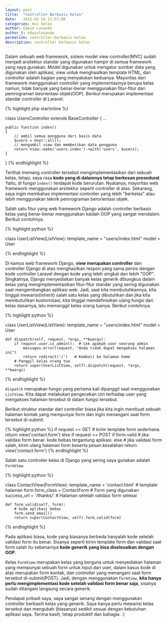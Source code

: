 ```yaml
---
layout: post
title:  "Controller Berbasis Kelas"
date:   2015-02-16 11:57:08
categories: mvc kelas
author: Edwin Lunando
author_t: edwinlunando
permalink: controller-berbasis-kelas
description: controller berbasis kelas
---
```


Dalam sebuah web framework, sistem model view controller(MVC) sudah menjadi arsitektur standar yang digunakan hampir di semua framework yang saya gunakan. Model digunakan untuk mengatur sumber data yang digunakan oleh aplikasi, view untuk menghasilkan template HTML, dan controller adalah bagian yang menyatukan keduanya. Mayoritas dari framework menggunakan controller yang implementasinya berupa kelas namun, tidak banyak yang benar-benar menggunakan fitur-fitur dari pemrograman beorientasi objek(OOP). Berikut merupakan implementasi standar controller di Laravel.

{% highlight php startinline %}

class UsersController extends BaseController {
    ...

    public function index()
    {
        // ambil semua pengguna dari basis data
        $users = User::all();
        // mengambil view dan memberikan data pengguna
        return View::make('users.index')->with('users', $users);
    }
}
{% endhighlight %}

Terlihat memang controller tersebut mengimplementasikan dari sebuah kelas, tetapi, saya rasa **kode yang di dalamnya tetap berkesan prosedural**. Yaitu, di fungsi `index()` terdapat kode berurutan. Nyatanya, mayoritas web framework menggunakan arsitektur seperti controller di atas. Sekarang, saya ingin membahas implementasi controller yang lebih "berkelas" atau lebih menggunakan teknik pemrograman berorientasi objek.

Salah satu fitur yang web framework Django adalah controller berbasis kelas yang benar-benar menggunakan kaidah OOP yang sangat mendalam. Berikut contohnya.

{% highlight python %}

class UserListView(ListView):
    template_name = "users/index.html"
    model = User

{% endhighlight %}

Di kamus web framework Django, **view merupakan controller** dan controller Django di atas menghasilkan respon yang sama persis dengan kode controller Laravel dengan kode yang lebih singkat dan lebih "OOP". Singkatnya, Django menyediakan banyak kelas generik dibungkus dalam kelas yang mengimplementasikan fitur-fitur standar yang sering digunakan saat mengembangkan aplikasi web. Jadi, saat kita membutuhkannya, kita tinggal mewarisi(inherit) salah satu kelas yang dibutuhkan dan jika kita membutuhkan kustomisasi, kita tinggal mendefinisikan ulang fungsi dari kelas dasarnya, lalu memanggil kelas orang tuanya. Berikut contohnya.

{% highlight python %}

class UserListView(ListView):
    template_name = "users/index.html"
    model = User

    def dispatch(self, request, *args, **kwargs):
        if request.user.is_admin():  # Cek apakah user seorang admin
            messages.error(request, "Anda tidak dapat mengakses halaman ini")
            return redirect('/')   # Kembali ke halaman home
        # Panggil kelas orang tua
        return super(UserListView, self).dispatch(request, *args, **kwargs)

{% endhighlight %}

`dispatch` merupakan fungsi yang pertama kali dipanggil saat menggunakan `ListView`. Kita dapat melakukan pengecekan izin terhadap user yang mengakses halaman tersebut di dalam fungsi tersebut.

Berikut struktur standar dari controller biasa jika kita ingin membuat sebuah halaman kontak yang mempunyai form dan ingin menangani saat form tersebut di-submit.

{% highlight python %}
if request == GET
    # kirim template form sederhana.
    return view('contact.form')
else if request == POST
    if form.valid
        # jika validasi form benar. kode bebas tergantung aplikasi.
    else
        # jika validasi form salah, kirim ulang halaman form beserta pesan.kesalahan
        return view('contact.form')
{% endhighlight %}

Salah satu controller kelas di Django yang sering saya gunakan adalah `FormView`.

{% highlight python %}

class ContactView(FormView):
    template_name = 'contact.html'  # template halaman form
    form_class = ContactForm  # Form yang digunakan
    success_url = '/thanks/'  # Halaman setelah validasi form selesai

    def form_valid(self, form):
        # kode aplikasi bebas
        form.send_email()
        return super(ContactView, self).form_valid(form)

{% endhighlight %}

Pada aplikasi biasa, kode yang biasanya berbeda hanyalah kode setelah validasi form itu benar. Sisanya seperti kirim template form dan validasi saat form salah itu sebenarnya **kode generik yang bisa diselesaikan dengan OOP**.

Kelas `FormView` merupakan kelas yang berguna untuk menyediakan halaman yang mempunyai sebuah form untuk input dari user, dalam kasus kode di atas merupakan form kontak, dan controller yang menangani saat form tersebut di-submit(POST). Jadi, dengan menggunakan `FormView`, **kita hanya perlu mengimplementasi kode setelah validasi form benar saja**, sisanya sudah ditangani langsung secara generik.

Pendapat pribadi saya, saya sangat senang dengan menggunakan controller berbasih kelas yang generik. Saya hanya perlu mewarisi kelas tersebut dan mengubah (biasanya) sedikit sesuai dengan kebutuhan aplikasi saya. Terima kasih, tetap produktif dan bahagia. :)
